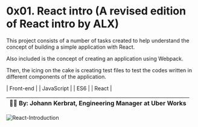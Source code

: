 # 0x01. React intro (A revised edition of React intro by ALX)

This project consists of a number of tasks created to help understand the concept of building a simple application with React.

Also included is the concept of creating an application using Webpack.

Then, the icing on the cake is creating test files to test the codes written in different components of the application.

| Front-end | | JavaScript | | ES6 | | React |

| 👩‍💻 By: Johann Kerbrat, Engineering Manager at Uber Works |
| -------------------------------------------------------- |

![React-Introduction](react-intro.png)
